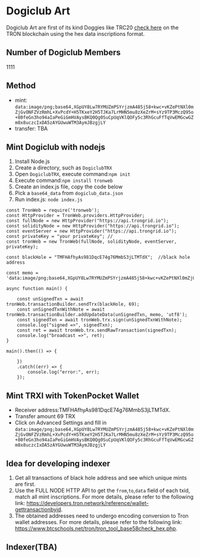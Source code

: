 # Dogiclub Art
Dogiclub Art are first of its kind Doggies like TRC20 [check here](https://github.com/TRC20org/TRC20) on the TRON blockchain using the hex data inscriptions format.

## Number of Dogiclub Members
1111

## Method
 - mint: `data:image/png;base64,XGpUY8Lw7RYMUZmPSYrjzmA485j58+kwc+vKZePtNXl0mZjGvONFZVzRmhL+XvPcdY+H5TKxeY2H5TJKa7LrMHN5mu8zXeZrM+sYz9TP3MczQ95o+80feGn3ho94aIaPeGiGmHVAysBKQ0Qg0SuCpUqVKlQOFy5c3RhGcuFfTqVwEMGcwGZm8x8uczcIxDA5zAYGUwuWTM3AymJBzgjLY`
 - transfer: TBA

## Mint Dogiclub with nodejs
1. Install Node.js
2. Create a directory, such as `DogiclubTRX`
3. Open `DogiclubTRX`, execute command:`npm init`
4. Execute command:`npm install tronweb`
5. Create an index.js file, copy the code below
6. Pick a `base64_data` from `dogiclub_data.json`
7. Run index.js: `node index.js` 

```
const TronWeb = require('tronweb');
const HttpProvider = TronWeb.providers.HttpProvider;
const fullNode = new HttpProvider("https://api.trongrid.io");
const solidityNode = new HttpProvider("https://api.trongrid.io");
const eventServer = new HttpProvider("https://api.trongrid.io");
const privateKey = "your privateKey"; //
const tronWeb = new TronWeb(fullNode, solidityNode, eventServer, privateKey);

const blackHole = "TMFHAfhyAs981DqcE74g76MmbS3jLTMTdX";  //black hole address

const memo = 'data:image/png;base64,XGpUY8Lw7RYMUZmPSYrjzmA485j58+kwc+vKZePtNXl0mZjGvONFZVzRmhL+XvPcdY+H5TKxeY2H5TJKa7LrMHN5mu8zXeZrM+sYz9TP3MczQ95o+80feGn3ho94aIaPeGiGmHVAysBKQ0Qg0SuCpUqVKlQOFy5c3RhGcuFfTqVwEMGcwGZm8x8uczcIxDA5zAYGUwuWTM3AymJBzgjLY';  

async function main() {

    const unSignedTxn = await tronWeb.transactionBuilder.sendTrx(blackHole, 69); 
    const unSignedTxnWithNote = await tronWeb.transactionBuilder.addUpdateData(unSignedTxn, memo, 'utf8');
    const signedTxn = await tronWeb.trx.sign(unSignedTxnWithNote);
    console.log("signed =>", signedTxn);
    const ret = await tronWeb.trx.sendRawTransaction(signedTxn);
    console.log("broadcast =>", ret);
}

main().then(() => {

    })
    .catch((err) => {
        console.log("error:", err);
    });
```

## Mint TRXI with TokenPocket Wallet
 - Receiver address:TMFHAfhyAs981DqcE74g76MmbS3jLTMTdX.
 - Transfer amount 69 TRX
 - Click on Advanced Settings and fill in `data:image/png;base64,XGpUY8Lw7RYMUZmPSYrjzmA485j58+kwc+vKZePtNXl0mZjGvONFZVzRmhL+XvPcdY+H5TKxeY2H5TJKa7LrMHN5mu8zXeZrM+sYz9TP3MczQ95o+80feGn3ho94aIaPeGiGmHVAysBKQ0Qg0SuCpUqVKlQOFy5c3RhGcuFfTqVwEMGcwGZm8x8uczcIxDA5zAYGUwuWTM3AymJBzgjLY`



## Idea for developing indexer
1. Get all transactions of black hole address and see which unique mints are first.
2. Use the FULL NODE HTTP API to get the `from`,`to`,`data` field of each txid, match all mint inscriptions. For more details, please refer to the following link: https://developers.tron.network/reference/wallet-gettransactionbyid.
3. The obtained addresses need to undergo encoding conversion to Tron wallet addresses. For more details, please refer to the following link: https://www.btcschools.net/tron/tron_tool_base58check_hex.php.

## Indexer(TBA)





